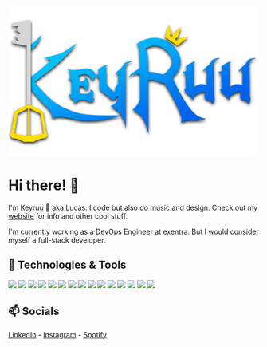 [![Header](https://raw.githubusercontent.com/Keyruu/Keyruu/master/keyruu_logo.png "Header")](https://keyruu.de)

# Hi there! 🖖

I'm Keyruu 🔑 aka Lucas. I code but also do music and design. Check out my [website](https://keyruu.de) for info and other cool stuff.

I'm currently working as a DevOps Engineer at exentra. But I would consider myself a full-stack developer.

## 🔧 Technologies & Tools
![](https://img.shields.io/badge/OS-MacOS-informational?style=flat&logo=apple&logoColor=white&color=007ACC)
![](https://img.shields.io/badge/Editor-VSCode-informational?style=flat&logo=visualstudiocode&logoColor=white&color=007ACC)
![](https://img.shields.io/badge/Tools-PostgreSQL-informational?style=flat&logo=postgresql&logoColor=white&color=007ACC)
![](https://img.shields.io/badge/Tools-Docker-informational?style=flat&logo=docker&logoColor=white&color=007ACC)
![](https://img.shields.io/badge/Tools-Kubernetes-informational?style=flat&logo=kubernetes&logoColor=white&color=007ACC)
![](https://img.shields.io/badge/Tools-Helm-informational?style=flat&logo=kubernetes&logoColor=white&color=007ACC)
![](https://img.shields.io/badge/Tools-Terraform-informational?style=flat&logo=terraform&logoColor=white&color=007ACC)
![](https://img.shields.io/badge/Tools-APISIX-informational?style=flat&logo=apache&logoColor=white&color=007ACC)
![](https://img.shields.io/badge/Shell-Zsh-informational?style=flat&logo=gnubash&logoColor=white&color=007ACC)
![](https://img.shields.io/badge/Code-Java-informational?style=flat&logo=apachemaven&logoColor=white&color=007ACC)
![](https://img.shields.io/badge/Code-TypeScript-informational?style=flat&logo=typescript&logoColor=white&color=007ACC)
![](https://img.shields.io/badge/Code-Svelte-informational?style=flat&logo=svelte&logoColor=white&color=007ACC)
![](https://img.shields.io/badge/Code-Go-informational?style=flat&logo=go&logoColor=white&color=007ACC)
![](https://img.shields.io/badge/Code-Rust-informational?style=flat&logo=rust&logoColor=white&color=007ACC)
![](https://img.shields.io/badge/Cloud-Hetzner-informational?style=flat&logo=hetzner&logoColor=white&color=007ACC)

<!-- links to social media icons -->

## 📫 Socials

[LinkedIn](https://www.linkedin.com/in/lucas-rott-230339196/) - [Instagram](https://www.instagram.com/neinhieristlucas/) - [Spotify](https://open.spotify.com/artist/30HiXstnqdhinOCSZvOC09?si=3tTRkzZ7QAOXU-QRFmjAhA)  
